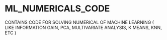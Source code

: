 # ML_NUMERICALS_CODE
CONTAINS CODE FOR SOLVING NUMERICAL OF MACHINE LEARNING ( LIKE INFORMATION GAIN, PCA, MULTIVARIATE ANALYSIS, K MEANS, KNN, ETC )
